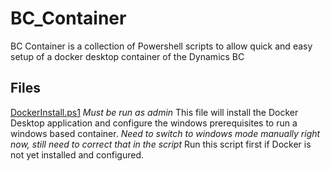 # BC_Container
BC Container is a collection of Powershell scripts to allow quick and easy setup of a docker desktop container of the Dynamics BC

## Files 
[DockerInstall.ps1](https://github.com/MEaly-Icepts/BC_Container/blob/master/DockerInstall.ps1) *Must be run as admin*  This file will install the Docker Desktop application and configure the windows prerequisites to run a windows based container. *Need to switch to windows mode manually right now, still need to correct that in the script* Run this script first if Docker is not yet installed and configured. 
